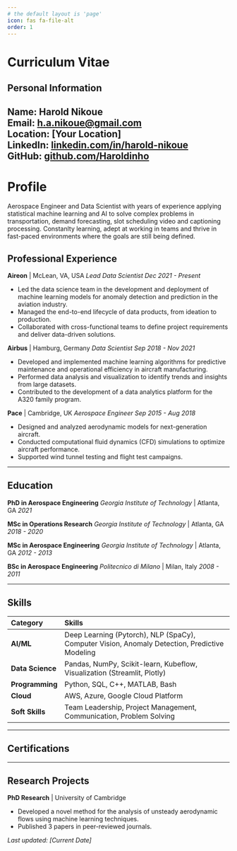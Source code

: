 ```yaml
---
# the default layout is 'page'
icon: fas fa-file-alt
order: 1
---
```



# Curriculum Vitae

## Personal Information
**Name:** Harold Nikoue  
**Email:** h.a.nikoue@gmail.com  
**Location:** [Your Location]  
**LinkedIn:** [linkedin.com/in/harold-nikoue](https://www.linkedin.com/in/harold-nikoue)  
**GitHub:** [github.com/Haroldinho](https://github.com/Haroldinho)
---

# Profile

Aerospace Engineer and Data Scientist with years of experience applying statistical machine learning and AI to solve complex problems in transportation, demand forecasting, slot scheduling video and captioning processing. Constanlty  learning, adept at working in teams and thrive in fast-paced environments where the goals are still being defined. 


## Professional Experience

**Aireon** | McLean, VA, USA
*Lead Data Scientist*
*Dec 2021 - Present*

* Led the data science team in the development and deployment of machine learning models for anomaly detection and prediction in the aviation industry.
* Managed the end-to-end lifecycle of data products, from ideation to production.
* Collaborated with cross-functional teams to define project requirements and deliver data-driven solutions.

**Airbus** | Hamburg, Germany
*Data Scientist*
*Sep 2018 - Nov 2021*

* Developed and implemented machine learning algorithms for predictive maintenance and operational efficiency in aircraft manufacturing.
* Performed data analysis and visualization to identify trends and insights from large datasets.
* Contributed to the development of a data analytics platform for the A320 family program.

**Pace** | Cambridge, UK
*Aerospace Engineer*
*Sep 2015 - Aug 2018*

* Designed and analyzed aerodynamic models for next-generation aircraft.
* Conducted computational fluid dynamics (CFD) simulations to optimize aircraft performance.
* Supported wind tunnel testing and flight test campaigns.

---

## Education

**PhD in Aerospace Engineering**
*Georgia Institute of Technology* | Atlanta, GA
*2021*

**MSc in Operations Research**
*Georgia Institute of Technology* | Atlanta, GA
*2018 - 2020*

**MSc in Aerospace Engineering**
*Georgia Institute of Technology* | Atlanta, GA
*2012 - 2013*

**BSc in Aerospace Engineering**
*Politecnico di Milano* | Milan, Italy
*2008 - 2011*

---

## Skills

| Category | Skills |
| :--- | :--- |
| **AI/ML** | Deep Learning (Pytorch), NLP (SpaCy), Computer Vision, Anomaly Detection, Predictive Modeling |
| **Data Science** | Pandas, NumPy, Scikit-learn, Kubeflow, Visualization (Streamlit, Plotly) |
| **Programming**| Python, SQL, C++, MATLAB, Bash |
| **Cloud** | AWS, Azure, Google Cloud Platform |
| **Soft Skills** | Team Leadership, Project Management, Communication, Problem Solving |

---

## Certifications


---

## Research Projects

**PhD Research** | University of Cambridge
* Developed a novel method for the analysis of unsteady aerodynamic flows using machine learning techniques.
* Published 3 papers in peer-reviewed journals.


*Last updated: [Current Date]* 